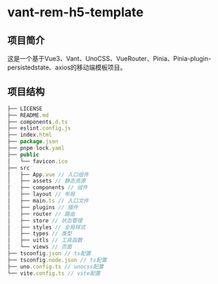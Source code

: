 # vant-rem-h5-template

## 项目简介

这是一个基于Vue3、Vant、UnoCSS、VueRouter、Pinia、Pinia-plugin-persistedstate、axios的移动端模板项目。

## 项目结构

```js
├── LICENSE
├── README.md
├── components.d.ts
├── eslint.config.js
├── index.html
├── package.json
├── pnpm-lock.yaml
├── public
│   └── favicon.ico
├── src
│   ├── App.vue // 入口组件
│   ├── assets // 静态资源
│   ├── components // 组件
│   ├── layout // 布局
│   ├── main.ts // 入口文件
│   ├── plugins // 插件
│   ├── router // 路由
│   ├── store // 状态管理
│   ├── styles // 全局样式
│   ├── types // 类型
│   ├── uitls // 工具函数
│   └── views // 页面
├── tsconfig.json // ts配置
├── tsconfig.node.json // ts配置
├── uno.config.ts // unocss配置
└── vite.config.ts // vite配置
```
